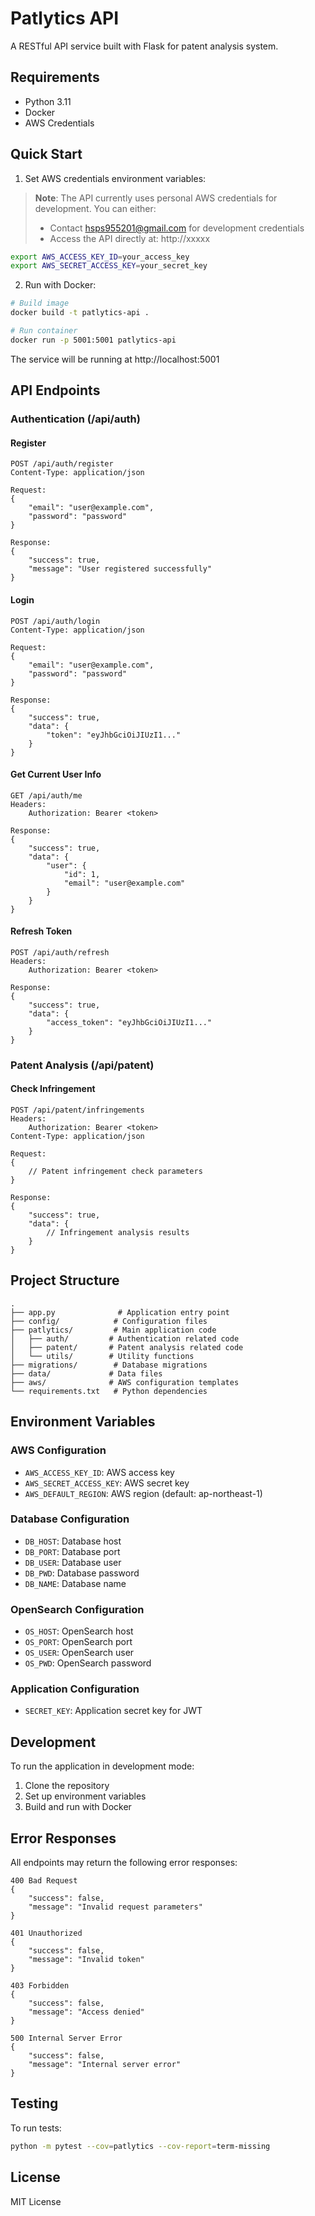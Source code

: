 # Patlytics API

A RESTful API service built with Flask for patent analysis system.

## Requirements

- Python 3.11
- Docker
- AWS Credentials

## Quick Start

1. Set AWS credentials environment variables:
> **Note**: The API currently uses personal AWS credentials for development. You can either:
> - Contact hsps955201@gmail.com for development credentials
> - Access the API directly at: http://xxxxx
```bash
export AWS_ACCESS_KEY_ID=your_access_key
export AWS_SECRET_ACCESS_KEY=your_secret_key
```

2. Run with Docker:
```bash
# Build image
docker build -t patlytics-api .

# Run container
docker run -p 5001:5001 patlytics-api
```

The service will be running at http://localhost:5001

## API Endpoints

### Authentication (/api/auth)

#### Register
```http
POST /api/auth/register
Content-Type: application/json

Request:
{
    "email": "user@example.com",
    "password": "password"
}

Response:
{
    "success": true,
    "message": "User registered successfully"
}
```

#### Login
```http
POST /api/auth/login
Content-Type: application/json

Request:
{
    "email": "user@example.com",
    "password": "password"
}

Response:
{
    "success": true,
    "data": {
        "token": "eyJhbGciOiJIUzI1..."
    }
}
```

#### Get Current User Info
```http
GET /api/auth/me
Headers: 
    Authorization: Bearer <token>

Response:
{
    "success": true,
    "data": {
        "user": {
            "id": 1,
            "email": "user@example.com"
        }
    }
}
```

#### Refresh Token
```http
POST /api/auth/refresh
Headers: 
    Authorization: Bearer <token>

Response:
{
    "success": true,
    "data": {
        "access_token": "eyJhbGciOiJIUzI1..."
    }
}
```

### Patent Analysis (/api/patent)

#### Check Infringement
```http
POST /api/patent/infringements
Headers: 
    Authorization: Bearer <token>
Content-Type: application/json

Request:
{
    // Patent infringement check parameters
}

Response:
{
    "success": true,
    "data": {
        // Infringement analysis results
    }
}
```

## Project Structure
```
.
├── app.py              # Application entry point
├── config/            # Configuration files
├── patlytics/         # Main application code
│   ├── auth/         # Authentication related code
│   ├── patent/       # Patent analysis related code
│   └── utils/        # Utility functions
├── migrations/        # Database migrations
├── data/             # Data files
├── aws/              # AWS configuration templates
└── requirements.txt   # Python dependencies
```

## Environment Variables

### AWS Configuration
- `AWS_ACCESS_KEY_ID`: AWS access key
- `AWS_SECRET_ACCESS_KEY`: AWS secret key
- `AWS_DEFAULT_REGION`: AWS region (default: ap-northeast-1)

### Database Configuration
- `DB_HOST`: Database host
- `DB_PORT`: Database port
- `DB_USER`: Database user
- `DB_PWD`: Database password
- `DB_NAME`: Database name

### OpenSearch Configuration
- `OS_HOST`: OpenSearch host
- `OS_PORT`: OpenSearch port
- `OS_USER`: OpenSearch user
- `OS_PWD`: OpenSearch password

### Application Configuration
- `SECRET_KEY`: Application secret key for JWT

## Development

To run the application in development mode:

1. Clone the repository
2. Set up environment variables
3. Build and run with Docker

## Error Responses

All endpoints may return the following error responses:

```http
400 Bad Request
{
    "success": false,
    "message": "Invalid request parameters"
}

401 Unauthorized
{
    "success": false,
    "message": "Invalid token"
}

403 Forbidden
{
    "success": false,
    "message": "Access denied"
}

500 Internal Server Error
{
    "success": false,
    "message": "Internal server error"
}
```

## Testing

To run tests:
```bash
python -m pytest --cov=patlytics --cov-report=term-missing
```

## License

MIT License